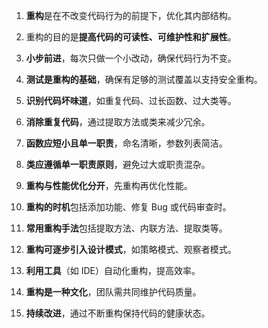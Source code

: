 
1. **重构**是在不改变代码行为的前提下，优化其内部结构。
    
2. 重构的目的是**提高代码的可读性、可维护性和扩展性**。
    
3. **小步前进**，每次只做一个小改动，确保代码行为不变。
    
4. **测试是重构的基础**，确保有足够的测试覆盖以支持安全重构。
    
5. **识别代码坏味道**，如重复代码、过长函数、过大类等。
    
6. **消除重复代码**，通过提取方法或类来减少冗余。
    
7. **函数应短小且单一职责**，命名清晰，参数列表简洁。
    
8. **类应遵循单一职责原则**，避免过大或职责混杂。
    
9. **重构与性能优化分开**，先重构再优化性能。
    
10. **重构的时机**包括添加功能、修复 Bug 或代码审查时。
    
11. **常用重构手法**包括提取方法、内联方法、提取类等。
    
12. **重构可逐步引入设计模式**，如策略模式、观察者模式。
    
13. **利用工具**（如 IDE）自动化重构，提高效率。
    
14. **重构是一种文化**，团队需共同维护代码质量。
    
15. **持续改进**，通过不断重构保持代码的健康状态。